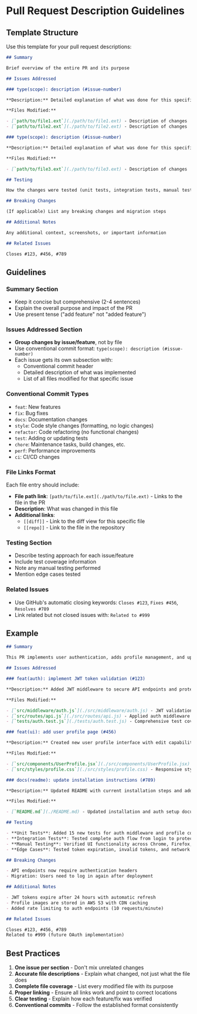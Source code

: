 <!-- file: .github/pull-request-descriptions.md -->
<!-- version: 3.0.0 -->
<!-- guid: 2b3c4d5e-6f7a-8b9c-0d1e-2f3a4b5c6d7e -->

# Pull Request Description Guidelines

## Template Structure

Use this template for your pull request descriptions:

```markdown
## Summary

Brief overview of the entire PR and its purpose

## Issues Addressed

### type(scope): description (#issue-number)

**Description:** Detailed explanation of what was done for this specific issue

**Files Modified:**

- [`path/to/file1.ext`](./path/to/file1.ext) - Description of changes | [[diff]](../../pull/PR_NUMBER/files#diff-hash) [[repo]](../../blob/main/path/to/file1.ext)
- [`path/to/file2.ext`](./path/to/file2.ext) - Description of changes | [[diff]](../../pull/PR_NUMBER/files#diff-hash) [[repo]](../../blob/main/path/to/file2.ext)

### type(scope): description (#issue-number)

**Description:** Detailed explanation of what was done for this specific issue

**Files Modified:**

- [`path/to/file3.ext`](./path/to/file3.ext) - Description of changes | [[diff]](../../pull/PR_NUMBER/files#diff-hash) [[repo]](../../blob/main/path/to/file3.ext)

## Testing

How the changes were tested (unit tests, integration tests, manual testing)

## Breaking Changes

(If applicable) List any breaking changes and migration steps

## Additional Notes

Any additional context, screenshots, or important information

## Related Issues

Closes #123, #456, #789
```

## Guidelines

### Summary Section

- Keep it concise but comprehensive (2-4 sentences)
- Explain the overall purpose and impact of the PR
- Use present tense ("add feature" not "added feature")

### Issues Addressed Section

- **Group changes by issue/feature**, not by file
- Use conventional commit format: `type(scope): description (#issue-number)`
- Each issue gets its own subsection with:
  - Conventional commit header
  - Detailed description of what was implemented
  - List of all files modified for that specific issue

### Conventional Commit Types

- `feat`: New features
- `fix`: Bug fixes
- `docs`: Documentation changes
- `style`: Code style changes (formatting, no logic changes)
- `refactor`: Code refactoring (no functional changes)
- `test`: Adding or updating tests
- `chore`: Maintenance tasks, build changes, etc.
- `perf`: Performance improvements
- `ci`: CI/CD changes

### File Links Format

Each file entry should include:

- **File path link**: `[path/to/file.ext](./path/to/file.ext)` - Links to the file in the PR
- **Description**: What was changed in this file
- **Additional links**:
  - `[[diff]]` - Link to the diff view for this specific file
  - `[[repo]]` - Link to the file in the repository

### Testing Section

- Describe testing approach for each issue/feature
- Include test coverage information
- Note any manual testing performed
- Mention edge cases tested

### Related Issues

- Use GitHub's automatic closing keywords: `Closes #123`, `Fixes #456`, `Resolves #789`
- Link related but not closed issues with: `Related to #999`

## Example

```markdown
## Summary

This PR implements user authentication, adds profile management, and updates documentation to support the new auth system.

## Issues Addressed

### feat(auth): implement JWT token validation (#123)

**Description:** Added JWT middleware to secure API endpoints and protect user data. Implemented token generation, validation, and refresh functionality.

**Files Modified:**

- [`src/middleware/auth.js`](./src/middleware/auth.js) - JWT validation logic and middleware | [[diff]](../../pull/456/files#diff-abc123) [[repo]](../../blob/main/src/middleware/auth.js)
- [`src/routes/api.js`](./src/routes/api.js) - Applied auth middleware to protected routes | [[diff]](../../pull/456/files#diff-def456) [[repo]](../../blob/main/src/routes/api.js)
- [`tests/auth.test.js`](./tests/auth.test.js) - Comprehensive test coverage for auth flow | [[diff]](../../pull/456/files#diff-ghi789) [[repo]](../../blob/main/tests/auth.test.js)

### feat(ui): add user profile page (#456)

**Description:** Created new user profile interface with edit capabilities, avatar upload, and preference management.

**Files Modified:**

- [`src/components/UserProfile.jsx`](./src/components/UserProfile.jsx) - Main profile component with edit functionality | [[diff]](../../pull/456/files#diff-jkl012) [[repo]](../../blob/main/src/components/UserProfile.jsx)
- [`src/styles/profile.css`](./src/styles/profile.css) - Responsive styling for profile page | [[diff]](../../pull/456/files#diff-mno345) [[repo]](../../blob/main/src/styles/profile.css)

### docs(readme): update installation instructions (#789)

**Description:** Updated README with current installation steps and added troubleshooting section for auth setup.

**Files Modified:**

- [`README.md`](./README.md) - Updated installation and auth setup documentation | [[diff]](../../pull/456/files#diff-pqr678) [[repo]](../../blob/main/README.md)

## Testing

- **Unit Tests**: Added 15 new tests for auth middleware and profile components (95% coverage)
- **Integration Tests**: Tested complete auth flow from login to protected resource access
- **Manual Testing**: Verified UI functionality across Chrome, Firefox, and Safari
- **Edge Cases**: Tested token expiration, invalid tokens, and network failures

## Breaking Changes

- API endpoints now require authentication headers
- Migration: Users need to log in again after deployment

## Additional Notes

- JWT tokens expire after 24 hours with automatic refresh
- Profile images are stored in AWS S3 with CDN caching
- Added rate limiting to auth endpoints (10 requests/minute)

## Related Issues

Closes #123, #456, #789
Related to #999 (future OAuth implementation)
```

## Best Practices

1. **One issue per section** - Don't mix unrelated changes
2. **Accurate file descriptions** - Explain what changed, not just what the file does
3. **Complete file coverage** - List every modified file with its purpose
4. **Proper linking** - Ensure all links work and point to correct locations
5. **Clear testing** - Explain how each feature/fix was verified
6. **Conventional commits** - Follow the established format consistently
